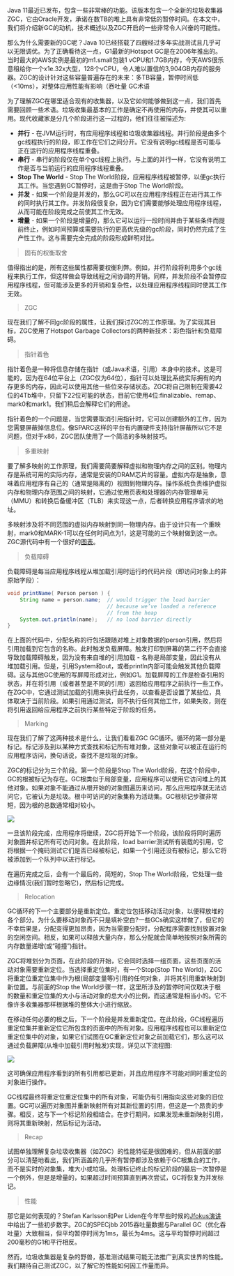 Java 11最近已发布，包含一些非常棒的功能。该版本包含一个全新的垃圾收集器ZGC，它由Oracle开发，承诺在数TB的堆上具有非常低的暂停时间。在本文中，我们将介绍新GC的动机，技术概述以及ZGC开启的一些非常令人兴奋的可能性。

那么为什么需要新的GC呢？Java 10已经搭载了四艘经过多年实战测试且几乎可以无限调优。为了正确看待这一点，G1最新的Hotspot GC是在2006年推出的。当时最大的AWS实例是最初的m1.small包装1 vCPU和1.7GB内存，今天AWS很乐意租给你一个x1e.32x大型，128个vCPU，令人难以置信的3,904GB内存的服务器。ZGC的设计针对这些容量普遍存在的未来：多TB容量，暂停时间低（<10ms），对整体应用性能有影响（吞吐量 GC术语

为了理解ZGC在哪里适合现有的收集器，以及它如何能够做到这一点，我们首先需要回顾一些术语。垃圾收集最基本的工作是确定不再使用的内存，并使其可以重用。现代收藏家是分几个阶段进行这一过程的，他们往往被描述为:

- **并行** - 在JVM运行时，有应用程序线程和垃圾收集器线程。并行阶段是由多个gc线程执行的阶段，即工作在它们之间分开。它没有说明gc线程是否可能与正在运行的应用程序线程重叠。
- **串行** - 串行的阶段仅在单个gc线程上执行。与上面的并行一样，它没有说明工作是否与当前运行的应用程序线程重叠。
- **Stop The World** - Stop The World阶段，应用程序线程被暂停，以便gc执行其工作。当您遇到GC暂停时，这是由于Stop The World阶段。
- **并发** - 如果一个阶段是并发的，那么GC可以在应用程序线程正在进行其工作的同时执行其工作。并发阶段很复杂，因为它们需要能够处理应用程序线程，从而可能在阶段完成之前使其工作无效。
- **增量** - 如果一个阶段是增量的，那么它可以运行一段时间并由于某些条件而提前终止，例如时间预算或需要执行的更高优先级的gc阶段，同时仍然完成了生产性工作。这与需要完全完成的阶段形成鲜明对比。

> 固有的权衡取舍

值得指出的是，所有这些属性都需要权衡利弊。例如，并行阶段将利用多个gc线程来执行工作，但这样做会导致线程之间协调的开销。同样，并发阶段不会暂停应用程序线程，但可能涉及更多的开销和复杂性，以处理应用程序线程同时使其工作无效。

> ZGC

现在我们了解不同gc阶段的属性，让我们探讨ZGC的工作原理。为了实现其目标，ZGC使用了Hotspot Garbage Collectors的两种新技术：彩色指针和负载障碍。

> 指针着色

指针着色是一种将信息存储在指针（或Java术语，引用）本身中的技术。这是可能的，因为在64位平台上（ZGC仅为64位），指针可以处理比系统实际拥有的内存更多的内存，因此可以使用其他一些位来存储状态。ZGC将自己限制在需要42位的4Tb堆中，只留下22位可能的状态，目前它使用4位:finalizable、remap、mark0和mark1。我们稍后会解释它们的用途。

指针着色的一个问题是，当您需要取消引用指针时，它可以创建额外的工作，因为您需要屏蔽掉信息位。像SPARC这样的平台有内置硬件支持指针屏蔽所以它不是问题，但对于x86，ZGC团队使用了一个简洁的多映射技巧。

> 多重映射

要了解多映射的工作原理，我们需要简要解释虚拟和物理内存之间的区别。物理内存是系统可用的实际内存，通常是安装的DRAM芯片的容量。虚拟内存是抽象，意味着应用程序有自己的（通常是隔离的）视图到物理内存。操作系统负责维护虚拟内存和物理内存范围之间的映射，它通过使用页表和处理器的内存管理单元（MMU）和转换后备缓冲区（TLB）来实现这一点，后者转换应用程序请求的地址。

多映射涉及将不同范围的虚拟内存映射到同一物理内存。由于设计只有一个重映射，mark0和MARK-1可以在任何时间点为1，这是可能的三个映射做到这一点。ZGC源代码中有一个很好的[图表](http://hg.openjdk.java.net/zgc/zgc/file/59c07aef65ac/src/hotspot/os_cpu/linux_x86/zGlobals_linux_x86.hpp#l39)。

> 负载障碍

负载障碍是每当应用程序线程从堆加载引用时运行的代码片段（即访问对象上的非原始字段）：

```java
void printName( Person person ) {
    String name = person.name;  // would trigger the load barrier
                                // because we’ve loaded a reference 
                                // from the heap
    System.out.println(name);   // no load barrier directly
}
```

在上面的代码中，分配名称的行包括跟随对堆上对象数据的person引用，然后将引用加载到它包含的名称。此时触发负载屏障。触发打印到屏幕的第二行不会直接导致加载障碍触发，因为没有来自堆的引用加载 - 名称是局部变量，因此没有从堆加载引用。但是，引用System和out，或者println内部可能会触发其他负载障碍。这与其他GC使用的写屏障形成对比，例如G1。加载屏障的工作是检查引用的状态，并在将引用（或者甚至是不同的引用）返回给应用程序之前执行一些工作。在ZGC中，它通过测试加载的引用来执行此任务，以查看是否设置了某些位，具体取决于当前阶段。如果引用通过测试，则不执行任何其他工作，如果失败，则在将引用返回给应用程序之前执行某些特定于阶段的任务。

> Marking

现在我们了解了这两种技术是什么，让我们看看ZGC GC循环。循环的第一部分是标记。标记涉及到以某种方式查找和标记所有堆对象，这些对象可以被正在运行的应用程序访问，换句话说，查找不是垃圾的对象。

ZGC的标记分为三个阶段。第一个阶段是Stop The World阶段，在这个阶段中，GC的根被标记为存在。GC根类似于局部变量，应用程序可以使用它访问堆上的其他对象。如果对象不能通过从根开始的对象图遍历来访问，那么应用程序就无法访问它，它被认为是垃圾。根中可访问的对象集称为活动集。GC根标记步骤非常短，因为根的总数通常相对较小。

![](http://image.cdn.ttxit.com/15379488905831.png)

一旦该阶段完成，应用程序将继续，ZGC将开始下一个阶段，该阶段将同时遍历对象图并标记所有可访问对象。在此阶段，load barrier测试所有装载的引用，它将根据一个掩码测试它们是否已经被标记，如果一个引用还没有被标记，那么它将被添加到一个队列中以进行标记。

在遍历完成之后，会有一个最后的，简短的，Stop The World阶段，它处理一些边缘情况(我们暂时忽略它)，然后标记完成。

> Relocation

GC循环的下一个主要部分是重新定位。重定位包括移动活动对象，以便释放堆的各个部分。为什么要移动对象而不只是填补空白?一些GCs确实这样做了，但它的不幸后果是，分配变得更加昂贵，因为当需要分配时，分配程序需要找到放置对象的空闲空间。相反，如果可以释放大量内存，那么分配就会简单地按照对象所需的内存数量递增(或“碰撞”)指针。

ZGC将堆划分为页面，在此阶段的开始，它会同时选择一组页面，这些页面的活动对象需要重新定位。当选择重定位集时，有一个Stop(Stop The World)，ZGC将重定位重定位集中作为根(局部变量等)引用的任何对象，并将其引用重新映射到新位置。与前面的Stop the World步骤一样，这里所涉及的暂停时间仅取决于根的数量和重定位集的大小与活动对象的总大小的比例，而这通常是相当小的。它不像许多收集器那样根据堆的整体大小进行缩放。

在移动任何必要的根之后，下一个阶段是并发重新定位。在此阶段，GC线程遍历重定位集并重新定位它所包含的页面中的所有对象。应用程序线程也可以重新定位重定位集中的对象，如果它们试图在GC重新定位对象之前加载它们，那么这可以通过负载屏障(从堆中加载引用时触发)实现，详见以下流程图:

![](http://image.cdn.ttxit.com/15379492076333.png)

这可确保应用程序看到的所有引用都已更新，并且应用程序不可能对同时重定位的对象进行操作。

GC线程最终将重定位重定位集中的所有对象，可能仍有引用指向这些对象的旧位置。GC可以遍历对象图并重新映射所有对其新位置的引用，但这是一个昂贵的步骤。相反，这与下一个标记阶段相结合。在步行期间，如果发现未重新映射引用，则将其重新映射，然后标记为活动。

> Recap

试图单独理解复杂垃圾收集器（如ZGC）的性能特征是很困难的，但从前面的部分可以清楚地看出，我们所涵盖的几乎所有暂停都涉及依赖于GC根集合的工作，而不是实时的对象集，堆大小或垃圾。处理标记终止的标记阶段的最后一次暂停是一个例外，但是是增量的，如果超过时间预算直到再次尝试，GC将恢复为并发标记。

> 性能

那它是如何表现的？Stefan Karlsson和Per Liden在今年早些时候的[Jfokus演讲](https://www.youtube.com/watch?v=tShc0dyFtgw)中给出了一些初步数字。ZGC的SPECjbb 2015吞吐量数据与Parallel GC（优化吞吐量）大致相当，但平均暂停时间为1ms，最长为4ms。这与平均暂停时间超过200毫秒的G1和平行相反。

然而，垃圾收集器是复杂的野兽，基准测试结果可能无法推广到真实世界的性能。我们期待自己测试ZGC，以了解它的性能如何因工作量而异。